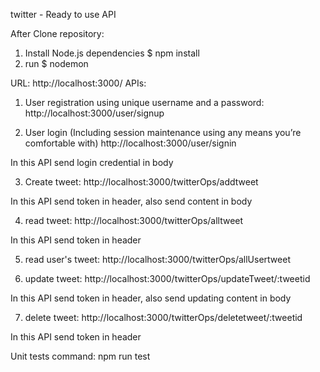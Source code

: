 twitter - Ready to use API

After Clone repository:
1. Install Node.js dependencies $ npm install
2. run $ nodemon

URL:  http://localhost:3000/
APIs:
1. User registration using unique username and a password:
http://localhost:3000/user/signup

2. User login (Including session maintenance using any means you’re comfortable with)
http://localhost:3000/user/signin

In this API send login credential in body

3. Create tweet:
http://localhost:3000/twitterOps/addtweet

In this API send token in header, also send content in body

4. read tweet:
http://localhost:3000/twitterOps/alltweet

In this API send token in header

5. read user's tweet:
http://localhost:3000/twitterOps/allUsertweet

6. update tweet:
http://localhost:3000/twitterOps/updateTweet/:tweetid

In this API send token in header, also send updating content in body

7. delete tweet:
http://localhost:3000/twitterOps/deletetweet/:tweetid

In this API send token in header


Unit tests command:
npm run test